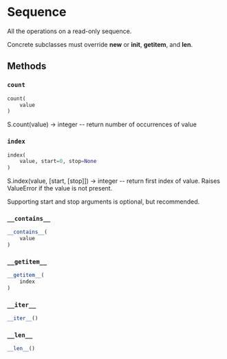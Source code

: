# Sequence







All the operations on a read-only sequence.


Concrete subclasses must override __new__ or __init__,
__getitem__, and __len__.

## Methods

<h3 id="count"><code>count</code></h3>

```python
count(
    value
)
```

S.count(value) -> integer -- return number of occurrences of value


<h3 id="index"><code>index</code></h3>

```python
index(
    value, start=0, stop=None
)
```

S.index(value, [start, [stop]]) -> integer -- return first index of value.
Raises ValueError if the value is not present.

Supporting start and stop arguments is optional, but
recommended.

<h3 id="__contains__"><code>__contains__</code></h3>

```python
__contains__(
    value
)
```




<h3 id="__getitem__"><code>__getitem__</code></h3>

```python
__getitem__(
    index
)
```




<h3 id="__iter__"><code>__iter__</code></h3>

```python
__iter__()
```




<h3 id="__len__"><code>__len__</code></h3>

```python
__len__()
```






